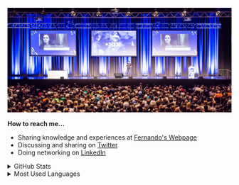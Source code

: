 [![Fernando-Cejas](https://raw.githubusercontent.com/android10/Sample-Data/master/android10/fernando_cover_github2.jpg)](https://www.fernandocejas.com/)

<!--
**android10/android10** is a ✨ _special_ ✨ repository because its `README.md` (this file) appears on your GitHub profile..-->

**How to reach me...**
- Sharing knowledge and experiences at [Fernando's Webpage](https://www.fernandocejas.com)
- Discussing and sharing on [Twitter](https://www.twitter.com/fernando_cejas)
- Doing networking on [LinkedIn](https://www.linkedin.com/in/fernandocejas/)

<details>
  <summary>GitHub Stats</summary>
  <img align="left" alt="Fernando's GitHub Stats" src="https://github-readme-stats.vercel.app/api?username=android10&show_icons=true&hide_border=true" />
</details>
<details>
  <summary>Most Used Languages</summary>
  <img align="left" alt="Fernando's GitHub Top Languages" src="https://github-readme-stats.vercel.app/api/top-langs/?username=android10&hide_border=true" />
</details>
